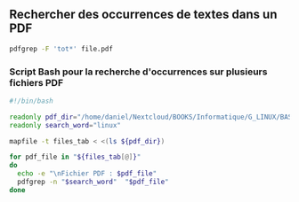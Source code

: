 ## Rechercher des occurrences de textes dans un PDF
```Bash
pdfgrep -F 'tot*' file.pdf
```

### Script Bash pour la recherche d'occurrences sur plusieurs fichiers PDF
```Bash
#!/bin/bash

readonly pdf_dir="/home/daniel/Nextcloud/BOOKS/Informatique/G_LINUX/BASH/*/*.pdf"
readonly search_word="linux"

mapfile -t files_tab < <(ls ${pdf_dir})

for pdf_file in "${files_tab[@]}"
do
  echo -e "\nFichier PDF : $pdf_file"
  pdfgrep -n "$search_word"  "$pdf_file"
done
```

